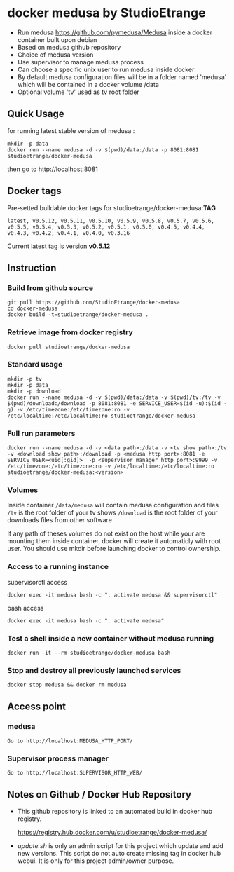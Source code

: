 # docker medusa by StudioEtrange

* Run medusa https://github.com/pymedusa/Medusa inside a docker container built upon debian
* Based on medusa github repository
* Choice of medusa version
* Use supervisor to manage medusa process
* Can choose a specific unix user to run medusa inside docker
* By default medusa configuration files will be in a folder named 'medusa' which will be contained in a docker volume /data
* Optional volume 'tv' used as tv root folder

## Quick Usage

for running latest stable version of medusa :

	mkdir -p data
	docker run --name medusa -d -v $(pwd)/data:/data -p 8081:8081 studioetrange/docker-medusa

then go to http://localhost:8081


## Docker tags

Pre-setted buildable docker tags for studioetrange/docker-medusa:__TAG__

	latest, v0.5.12, v0.5.11, v0.5.10, v0.5.9, v0.5.8, v0.5.7, v0.5.6, v0.5.5, v0.5.4, v0.5.3, v0.5.2, v0.5.1, v0.5.0, v0.4.5, v0.4.4, v0.4.3, v0.4.2, v0.4.1, v0.4.0, v0.3.16

Current latest tag is version __v0.5.12__

## Instruction

### Build from github source

	git pull https://github.com/StudioEtrange/docker-medusa
	cd docker-medusa
	docker build -t=studioetrange/docker-medusa .

### Retrieve image from docker registry

	docker pull studioetrange/docker-medusa

### Standard usage

	mkdir -p tv
	mkdir -p data
	mkdir -p download
	docker run --name medusa -d -v $(pwd)/data:/data -v $(pwd)/tv:/tv -v $(pwd)/download:/download -p 8081:8081 -e SERVICE_USER=$(id -u):$(id -g) -v /etc/timezone:/etc/timezone:ro -v /etc/localtime:/etc/localtime:ro studioetrange/docker-medusa

### Full run parameters

	docker run --name medusa -d -v <data path>:/data -v <tv show path>:/tv -v <download show path>:/download -p <medusa http port>:8081 -e SERVICE_USER=<uid[:gid]>  -p <supervisor manager http port>:9999 -v /etc/timezone:/etc/timezone:ro -v /etc/localtime:/etc/localtime:ro studioetrange/docker-medusa:<version>

### Volumes

Inside container
`/data/medusa` will contain medusa configuration and files
`/tv` is the root folder of your tv shows
`/download` is the root folder of your downloads files from other software

If any path of theses volumes do not exist on the host while your are mounting them inside container, docker will create it automaticly with root user. You should use mkdir before launching docker to control ownership.

### Access to a running instance

supervisorctl access

	docker exec -it medusa bash -c ". activate medusa && supervisorctl"

bash access

	docker exec -it medusa bash -c ". activate medusa"

### Test a shell inside a new container without medusa running

	docker run -it --rm studioetrange/docker-medusa bash

### Stop and destroy all previously launched services

	docker stop medusa && docker rm medusa

## Access point

### medusa

	Go to http://localhost:MEDUSA_HTTP_PORT/

### Supervisor process manager

	Go to http://localhost:SUPERVISOR_HTTP_WEB/

## Notes on Github / Docker Hub Repository

* This github repository is linked to an automated build in docker hub registry.

	https://registry.hub.docker.com/u/studioetrange/docker-medusa/

* _update.sh_ is only an admin script for this project which update and add new versions. This script do not auto create missing tag in docker hub webui. It is only for this project admin/owner purpose.
